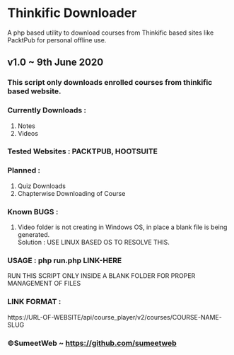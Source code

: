 # Thinkific Downloader
A php based utility to download courses from Thinkific based sites like PacktPub for personal offline use.

## v1.0 ~ 9th June 2020

### This script only downloads enrolled courses from thinkific based website.

### Currently Downloads :  
1. Notes   
2. Videos   

### Tested Websites : PACKTPUB, HOOTSUITE  

### Planned :  
1. Quiz Downloads   
2. Chapterwise Downloading of Course   

### Known BUGS :  
1. Video folder is not creating in Windows OS, in place a blank file is being generated.   
Solution : USE LINUX BASED OS TO RESOLVE THIS.   
		  
### USAGE :  php run.php LINK-HERE   
RUN THIS SCRIPT ONLY INSIDE A BLANK FOLDER FOR PROPER MANAGEMENT OF FILES  

### LINK FORMAT :  
https://URL-OF-WEBSITE/api/course_player/v2/courses/COURSE-NAME-SLUG  
	
### ©SumeetWeb ~ https://github.com/sumeetweb	
